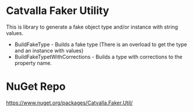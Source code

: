 # Catvalla Faker Utility
This is library to generate a fake object type and/or instance with string values.

- BuildFakeType - Builds a fake type (There is an overload to get the type and an instance with values)
- BuildFakeTypetWithCorrections - Builds a type with corrections to the property name.

# NuGet Repo
https://www.nuget.org/packages/Catvalla.Faker.Util/
